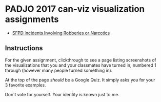 # PADJO 2017 can-viz visualization assignments




- [SFPD Incidents Involving Robberies or Narcotics](sfpd-robbers-drugs-incidents/)


## Instructions

For the given assignment, clickthrough to see a page listing screenshots of the visualizations that you and your classmates have turned in, numbered 1 through (however many people turned something in).

At the top of the page *should* be a Google Quiz. It simply asks you for your 3 favorite examples.

Don't vote for yourself. Your identity is known just to me.


